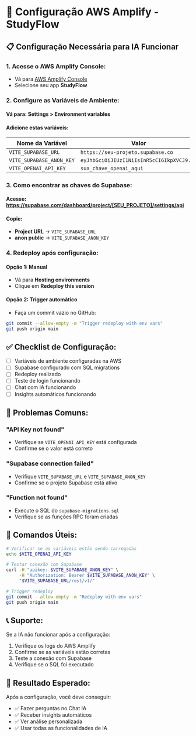 # 🚀 Configuração AWS Amplify - StudyFlow

## 📋 Configuração Necessária para IA Funcionar

### **1. Acesse o AWS Amplify Console:**
- Vá para [AWS Amplify Console](https://console.aws.amazon.com/amplify)
- Selecione seu app **StudyFlow**

### **2. Configure as Variáveis de Ambiente:**

#### **Vá para: Settings > Environment variables**

#### **Adicione estas variáveis:**

| Nome da Variável | Valor |
|------------------|-------|
| `VITE_SUPABASE_URL` | `https://seu-projeto.supabase.co` |
| `VITE_SUPABASE_ANON_KEY` | `eyJhbGciOiJIUzI1NiIsInR5cCI6IkpXVCJ9...` |
| `VITE_OPENAI_API_KEY` | `sua_chave_openai_aqui` |

### **3. Como encontrar as chaves do Supabase:**

#### **Acesse: https://supabase.com/dashboard/project/[SEU_PROJETO]/settings/api**

#### **Copie:**
- **Project URL** → `VITE_SUPABASE_URL`
- **anon public** → `VITE_SUPABASE_ANON_KEY`

### **4. Redeploy após configuração:**

#### **Opção 1: Manual**
- Vá para **Hosting environments**
- Clique em **Redeploy this version**

#### **Opção 2: Trigger automático**
- Faça um commit vazio no GitHub:
```bash
git commit --allow-empty -m "Trigger redeploy with env vars"
git push origin main
```

## ✅ Checklist de Configuração:

- [ ] Variáveis de ambiente configuradas na AWS
- [ ] Supabase configurado com SQL migrations
- [ ] Redeploy realizado
- [ ] Teste de login funcionando
- [ ] Chat com IA funcionando
- [ ] Insights automáticos funcionando

## 🚨 Problemas Comuns:

### **"API Key not found"**
- Verifique se `VITE_OPENAI_API_KEY` está configurada
- Confirme se o valor está correto

### **"Supabase connection failed"**
- Verifique `VITE_SUPABASE_URL` e `VITE_SUPABASE_ANON_KEY`
- Confirme se o projeto Supabase está ativo

### **"Function not found"**
- Execute o SQL do `supabase-migrations.sql`
- Verifique se as funções RPC foram criadas

## 🔧 Comandos Úteis:

```bash
# Verificar se as variáveis estão sendo carregadas
echo $VITE_OPENAI_API_KEY

# Testar conexão com Supabase
curl -H "apikey: $VITE_SUPABASE_ANON_KEY" \
     -H "Authorization: Bearer $VITE_SUPABASE_ANON_KEY" \
     "$VITE_SUPABASE_URL/rest/v1/"

# Trigger redeploy
git commit --allow-empty -m "Redeploy with env vars"
git push origin main
```

## 📞 Suporte:

Se a IA não funcionar após a configuração:
1. Verifique os logs do AWS Amplify
2. Confirme se as variáveis estão corretas
3. Teste a conexão com Supabase
4. Verifique se o SQL foi executado

## 🎯 Resultado Esperado:

Após a configuração, você deve conseguir:
- ✅ Fazer perguntas no Chat IA
- ✅ Receber insights automáticos
- ✅ Ver análise personalizada
- ✅ Usar todas as funcionalidades de IA
